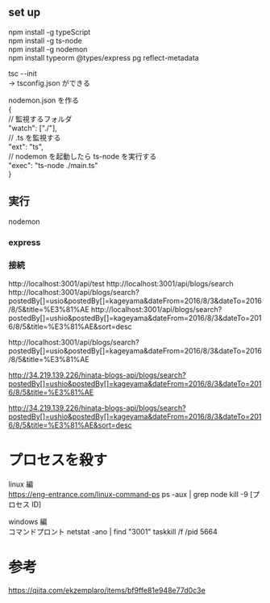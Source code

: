 ## set up

npm install -g typeScript  
npm install -g ts-node  
npm install -g nodemon  
npm install typeorm @types/express pg reflect-metadata

tsc --init  
-> tsconfig.json ができる

nodemon.json を作る  
{  
 // 監視するフォルダ  
 "watch": ["./"],  
 // .ts を監視する  
 "ext": "ts",  
 // nodemon を起動したら ts-node を実行する  
 "exec": "ts-node ./main.ts"  
}

## 実行

nodemon

### express

### 接続

http://localhost:3001/api/test
http://localhost:3001/api/blogs/search
http://localhost:3001/api/blogs/search?postedBy[]=usio&postedBy[]=kageyama&dateFrom=2016/8/3&dateTo=2016/8/5&title=%E3%81%AE
http://localhost:3001/api/blogs/search?postedBy[]=ushio&postedBy[]=kageyama&dateFrom=2016/8/3&dateTo=2016/8/5&title=%E3%81%AE&sort=desc

http://localhost:3001/api/blogs/search?postedBy[]=usio&postedBy[]=kageyama&dateFrom=2016/8/3&dateTo=2016/8/5&title=%E3%81%AE

http://34.219.139.226/hinata-blogs-api/blogs/search?postedBy[]=ushio&postedBy[]=kageyama&dateFrom=2016/8/3&dateTo=2016/8/5&title=%E3%81%AE

http://34.219.139.226/hinata-blogs-api/blogs/search?postedBy[]=ushio&postedBy[]=kageyama&dateFrom=2016/8/3&dateTo=2016/8/5&title=%E3%81%AE&sort=desc

# プロセスを殺す

linux 編  
https://eng-entrance.com/linux-command-ps
ps -aux | grep node
kill -9 [プロセス ID]

windows 編  
コマンドプロント
netstat -ano | find "3001"
taskkill /f /pid 5664

# 参考

https://qiita.com/ekzemplaro/items/bf9ffe81e948e77d0c3e
